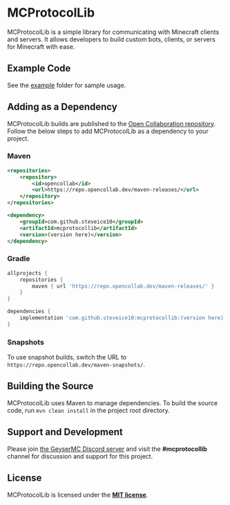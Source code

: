# MCProtocolLib

MCProtocolLib is a simple library for communicating with Minecraft clients and servers. It allows developers to build custom bots, clients, or servers for Minecraft with ease.

## Example Code

See the [example](https://github.com/GeyserMC/MCProtocolLib/tree/master/example/src/main/java/com/github/steveice10/mc/protocol/test) folder for sample usage.

## Adding as a Dependency

MCProtocolLib builds are published to the [Open Collaboration repository](https://repo.opencollab.dev/ui/packages/gav:%2F%2Fcom.github.steveice10:mcprotocollib). Follow the below steps to add MCProtocolLib as a dependency to your project.

### Maven

```xml
<repositories>
    <repository>
        <id>opencollab</id>
        <url>https://repo.opencollab.dev/maven-releases/</url>
    </repository>
</repositories>

<dependency>
    <groupId>com.github.steveice10</groupId>
    <artifactId>mcprotocollib</artifactId>
    <version>(version here)</version>
</dependency>
```

### Gradle

```groovy
allprojects {
    repositories {
        maven { url 'https://repo.opencollab.dev/maven-releases/' }
    }
}

dependencies {
    implementation 'com.github.steveice10:mcprotocollib:(version here)'
}
```

### Snapshots

To use snapshot builds, switch the URL to `https://repo.opencollab.dev/maven-snapshots/`.

## Building the Source

MCProtocolLib uses Maven to manage dependencies. To build the source code, run `mvn clean install` in the project root directory.

## Support and Development

Please join [the GeyserMC Discord server](https://discord.gg/geysermc) and visit the **#mcprotocollib** channel for discussion and support for this project.

## License

MCProtocolLib is licensed under the **[MIT license](https://opensource.org/license/mit/)**.
